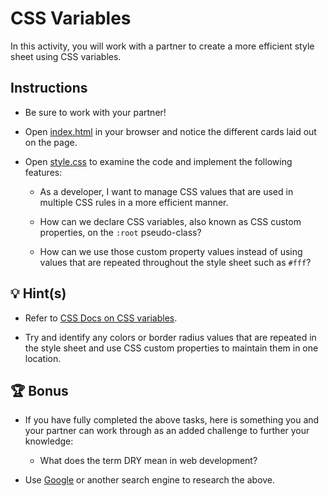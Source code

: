 # CSS Variables

In this activity, you will work with a partner to create a more efficient style sheet using CSS variables.

## Instructions

* Be sure to work with your partner!

* Open [index.html](./Unsolved/index.html) in your browser and notice the different cards laid out on the page.

* Open [style.css](./Unsolved/assets/css/style.css) to examine the code and implement the following features:

  * As a developer, I want to manage CSS values that are used in multiple CSS rules in a more efficient manner.

  * How can we declare CSS variables, also known as CSS custom properties, on the `:root` pseudo-class?

  * How can we use those custom property values instead of using values that are repeated throughout the style sheet such as `#fff`?

## 💡 Hint(s)

* Refer to [CSS Docs on CSS variables](https://developer.mozilla.org/en-US/docs/Web/CSS/Using_CSS_custom_properties).

* Try and identify any colors or border radius values that are repeated in the style sheet and use CSS custom properties to maintain them in one location.

## 🏆 Bonus

* If you have fully completed the above tasks, here is something you and your partner can work through as an added challenge to further your knowledge:

  * What does the term DRY mean in web development?

* Use [Google](https://www.google.com) or another search engine to research the above.
